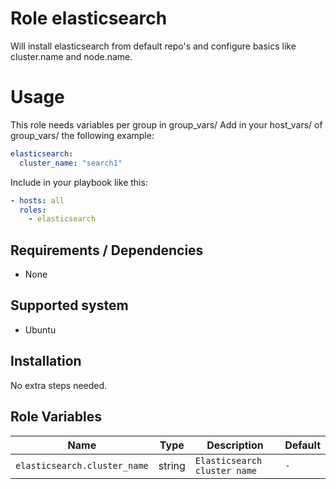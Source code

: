 # Role elasticsearch
Will install elasticsearch from default repo's and configure basics like cluster.name and node.name.

# Usage

This role needs variables per group in group_vars/
Add in your host_vars/ of group_vars/ the following example:

```yaml
elasticsearch:
  cluster_name: "search1"

```


Include in your playbook like this:

```yaml
- hosts: all
  roles: 
    - elasticsearch
```

## Requirements / Dependencies

* None

## Supported system

* Ubuntu

## Installation

No extra steps needed.

## Role Variables

|Name|Type|Description|Default|
|----|----|-----------|-------|
`elasticsearch.cluster_name`|string|`Elasticsearch cluster name`|`-`
